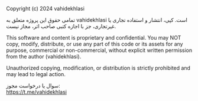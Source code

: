 Copyright (c) 2024 vahidekhlasi

تمامی حقوق این پروژه متعلق به vahidekhlasi است.
کپی، انتشار و استفاده تجاری یا غیرتجاری، جز با اجازه کتبی صاحب اثر، مجاز نیست.

This software and content is proprietary and confidential.
You may NOT copy, modify, distribute, or use any part of this code or its assets
for any purpose, commercial or non-commercial, without explicit written permission from the author (vahidekhlasi).

Unauthorized copying, modification, or distribution is strictly prohibited and may lead to legal action.

سوال یا درخواست مجوز:  
https://t.me/vahidekhlasi